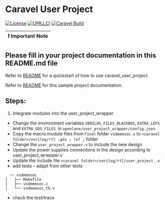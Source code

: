 # Caravel User Project

[![License](https://img.shields.io/badge/License-Apache%202.0-blue.svg)](https://opensource.org/licenses/Apache-2.0) [![UPRJ_CI](https://github.com/efabless/caravel_project_example/actions/workflows/user_project_ci.yml/badge.svg)](https://github.com/efabless/caravel_project_example/actions/workflows/user_project_ci.yml) [![Caravel Build](https://github.com/efabless/caravel_project_example/actions/workflows/caravel_build.yml/badge.svg)](https://github.com/efabless/caravel_project_example/actions/workflows/caravel_build.yml)

| :exclamation: Important Note            |
|-----------------------------------------|

## Please fill in your project documentation in this README.md file 

Refer to [README](docs/source/index.rst#section-quickstart) for a quickstart of how to use caravel_user_project

Refer to [README](docs/source/index.rst) for this sample project documentation. 

## Steps:
1. Integrate modules into the user_project_wrapper
- Change the environment variables `VERILOG_FILES_BLACKBOX`, `EXTRA_LEFS` and `EXTRA_GDS_FILES `in `openlane/user_project_wrapper/config.json`
- Copy the macro.module files from `Final` folder `vsdmemsoc.v` to `<caravel folder>/verilog/rtl ;gds ; lef ;` folder
- Change the `user_project_wrwpper.v` to include the new design
- Update the power supplies connections in the design according to user_project_wrwpper.v` 
- Update the include file `<caravel folder>/verilog/rtl/user_project_.v`
- add tests - adapt from other tests

```
  ── vsdmemsoc
│   ├── Makefile
│   ├── vsdmemsoc.c
│   └── vsdmemsoc_tb.v
``` 
- check the test/trace
